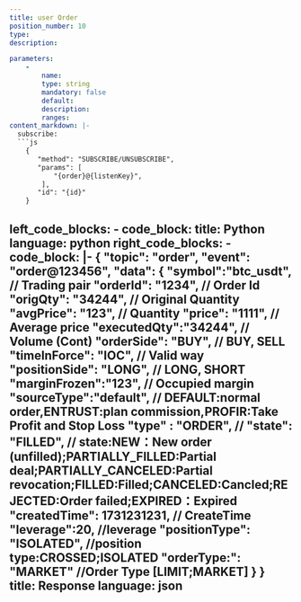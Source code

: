 ```yaml
---
title: user Order
position_number: 10
type:
description: 

parameters:
    -
        name:
        type: string
        mandatory: false
        default:
        description:
        ranges:
content_markdown: |-
  subscribe:
  ```js
    {
       "method": "SUBSCRIBE/UNSUBSCRIBE",
       "params": [
           "{order}@{listenKey}",
        ],
       "id": "{id}"
    }
  ```

left_code_blocks:
    -
        code_block:
        title: Python
        language: python
right_code_blocks:
    -
        code_block: |-
                {
                    "topic": "order", 
                    "event": "order@123456", 
                    "data": {
                         "symbol":"btc_usdt",        // Trading pair
                         "orderId": "1234",          // Order Id
                         "origQty": "34244",         // Original Quantity
                         "avgPrice": "123",          // Quantity
                         "price": "1111",            // Average price
                         "executedQty":"34244",      // Volume (Cont)
                         "orderSide": "BUY",         // BUY, SELL
                         "timeInForce": "IOC",       // Valid way
                         "positionSide": "LONG",     // LONG, SHORT
                         "marginFrozen":"123",       // Occupied margin
                         "sourceType":"default",     //  DEFAULT:normal order,ENTRUST:plan commission,PROFIR:Take Profit and Stop Loss
                         "type" : "ORDER",           // 
                         "state": "FILLED",          // state:NEW：New order (unfilled);PARTIALLY_FILLED:Partial deal;PARTIALLY_CANCELED:Partial revocation;FILLED:Filled;CANCELED:Cancled;REJECTED:Order failed;EXPIRED：Expired
                         "createdTime": 1731231231,  // CreateTime
                         "leverage":20,              //leverage
                         "positionType": "ISOLATED", //position type:CROSSED;ISOLATED
                         "orderType:": "MARKET"      //Order Type [LIMIT;MARKET]
                       }
                }
        title: Response
        language: json
---
```

